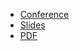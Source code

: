 * [Conference](https://fosdem.org/2022/schedule/event/closing_fosdem/)
* [Slides](https://docs.google.com/presentation/d/11dukywIUskcgg3LAzyVVVkXlvEKO13wgaxYkQdl0QL4/)
* [PDF](2022-02-06--FOSDEM_Closing_Talk.pdf)
